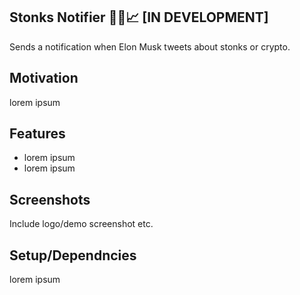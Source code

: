 ## Stonks Notifier 🚀🚀📈 [IN DEVELOPMENT]
Sends a notification when Elon Musk tweets about stonks or crypto.

## Motivation
lorem ipsum

## Features
- lorem ipsum
- lorem ipsum

## Screenshots
Include logo/demo screenshot etc.

## Setup/Dependncies
lorem ipsum

